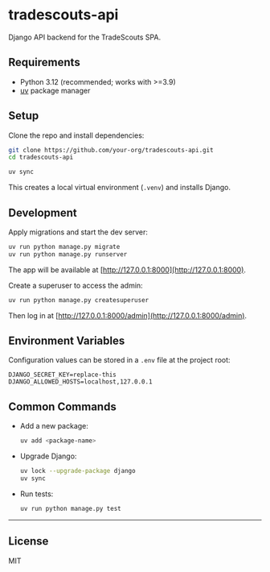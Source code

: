 # tradescouts-api

Django API backend for the TradeScouts SPA.

## Requirements
- Python 3.12 (recommended; works with >=3.9)
- [uv](https://github.com/astral-sh/uv) package manager

## Setup

Clone the repo and install dependencies:

```bash
git clone https://github.com/your-org/tradescouts-api.git
cd tradescouts-api

uv sync
```

This creates a local virtual environment (`.venv`) and installs Django.

## Development

Apply migrations and start the dev server:

```bash
uv run python manage.py migrate
uv run python manage.py runserver
```

The app will be available at [http://127.0.0.1:8000](http://127.0.0.1:8000).

Create a superuser to access the admin:

```bash
uv run python manage.py createsuperuser
```

Then log in at [http://127.0.0.1:8000/admin](http://127.0.0.1:8000/admin).

## Environment Variables

Configuration values can be stored in a `.env` file at the project root:

```env
DJANGO_SECRET_KEY=replace-this
DJANGO_ALLOWED_HOSTS=localhost,127.0.0.1
```

## Common Commands

- Add a new package:
  ```bash
  uv add <package-name>
  ```

- Upgrade Django:
  ```bash
  uv lock --upgrade-package django
  uv sync
  ```

- Run tests:
  ```bash
  uv run python manage.py test
  ```

---

## License
MIT
